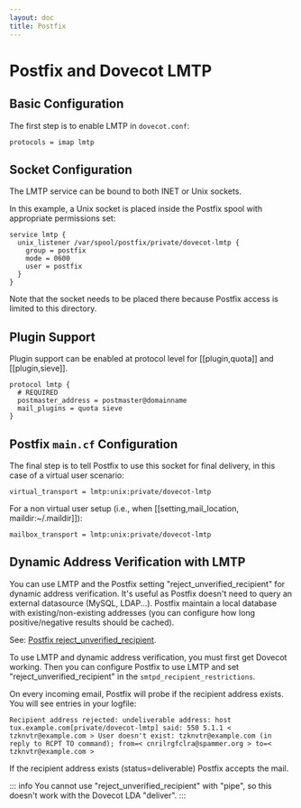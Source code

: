 ```yaml
---
layout: doc
title: Postfix
---
```


# Postfix and Dovecot LMTP

## Basic Configuration

The first step is to enable LMTP in `dovecot.conf`:

```
protocols = imap lmtp
```

## Socket Configuration

The LMTP service can be bound to both INET or Unix sockets.

In this example, a Unix socket is placed inside the Postfix spool with
appropriate permissions set:

```
service lmtp {
  unix_listener /var/spool/postfix/private/dovecot-lmtp {
    group = postfix
    mode = 0600
    user = postfix
  }
}
```

Note that the socket needs to be placed there because Postfix access is
limited to this directory.

## Plugin Support

Plugin support can be enabled at protocol level for [[plugin,quota]] and
[[plugin,sieve]].

```[dovecot.conf]
protocol lmtp {
  # REQUIRED
  postmaster_address = postmaster@domainname
  mail_plugins = quota sieve
}
```

## Postfix `main.cf` Configuration

The final step is to tell Postfix to use this socket for final delivery,
in this case of a virtual user scenario:

```
virtual_transport = lmtp:unix:private/dovecot-lmtp
```

For a non virtual user setup (i.e., when
[[setting,mail_location, maildir:~/.maildir]]):

```
mailbox_transport = lmtp:unix:private/dovecot-lmtp
```

## Dynamic Address Verification with LMTP

You can use LMTP and the Postfix setting "reject_unverified_recipient" for
dynamic address verification. It's useful as Postfix doesn't need to query
an external datasource (MySQL, LDAP...). Postfix maintain a local database
with existing/non-existing addresses (you can configure how long
positive/negative results should be cached).

See: [Postfix reject_unverified_recipient](https://www.postfix.org/ADDRESS_VERIFICATION_README.html).

To use LMTP and dynamic address verification, you must first get Dovecot
working. Then you can configure Postfix to use LMTP and set
"reject_unverified_recipient" in the `smtpd_recipient_restrictions`.

On every incoming email, Postfix will probe if the recipient address
exists. You will see entries in your logfile:

```
Recipient address rejected: undeliverable address: host tux.example.com[private/dovecot-lmtp] said: 550 5.1.1 < tzknvtr@example.com > User doesn't exist: tzknvtr@example.com (in reply to RCPT TO command); from=< cnrilrgfclra@spammer.org > to=< tzknvtr@example.com >
```

If the recipient address exists (status=deliverable) Postfix accepts the
mail.

::: info
You cannot use "reject_unverified_recipient" with "pipe", so this doesn't
work with the Dovecot LDA "deliver".
:::
